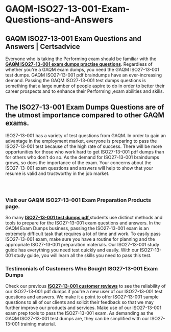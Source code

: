 # GAQM-ISO27-13-001-Exam-Questions-and-Answers
<h2><strong>GAQM ISO27-13-001 Exam Questions and Answers | Certsadvice</strong></h2> <p>Everyone who is taking the Performing exam should be familiar with the <a href="http://www.certsadvice.com/gaqm/iso27-13-001-practice-questions"><strong>GAQM ISO27-13-001 exam dumps practise questions</strong></a>. Regardless of whether you&#39;re a GAQM exam dumps, you need the GAQM ISO27-13-001 test dumps. GAQM ISO27-13-001 pdf braindumps have an ever-increasing demand. Passing the GAQM ISO27-13-001 test dumps questions is something that a large number of people aspire to do in order to better their career prospects and to enhance their Performing ,exam abilities and skills.</p> <h2><strong>The ISO27-13-001 Exam Dumps Questions are of the utmost importance compared to other GAQM exams.</strong></h2> <p>ISO27-13-001 has a variety of test questions from GAQM. In order to gain an advantage in the employment market, everyone is preparing to pass the ISO27-13-001 test because of the high rate of success. There will be more opportunities for those who work hard to get ISO27-13-001 pdf dumps than for others who don&#39;t do so. As the demand for ISO27-13-001 braindumps grows, so does the importance of the exam. Your concerns about the ISO27-13-001 exam questions and answers will help to show that your resume is valid and trustworthy in the job market.</p> <p><a href="http://www.certsadvice.com/gaqm/iso27-13-001-practice-questions" style="display: block; padding: 1em 0; text-align: center; "><img alt="" src="https://1.bp.blogspot.com/-RUOr8Wn-CRk/YUYAxC8kcHI/AAAAAAAAAnw/F7BbdI3tw8QDj5z8iX0vQAioQzKiUxduwCLcBGAsYHQ/s0/unnamed.jpg" /></a></p> <h3><strong>Visit our GAQM ISO27-13-001 Exam Preparation Products page.</strong></h3> <p>So many <a href="http://www.certsadvice.com/gaqm/iso27-13-001-practice-questions"><strong>ISO27-13-001 test dumps pdf </strong></a>students use distinct methods and tools to prepare for the ISO27-13-001 exam questions and answers. In the GAQM Exam Dumps business, passing the ISO27-13-001 exam is an extremely difficult task that requires a lot of time and work. To easily pass ISO27-13-001 exam, make sure you have a routine for planning and the appropriate ISO27-13-001 preparation materials. Our ISO27-13-001 study guide has everything you need test quickly and easily. With our ISO27-13-001 study guide, you will learn all the skills you need to pass this test.</p> <h3><strong>Testimonials of Customers Who Bought ISO27-13-001 Exam Dumps</strong></h3> <p>Check our previous <a href="http://www.certsadvice.com/gaqm/iso27-13-001-practice-questions"><strong>ISO27-13-001 customer reviews</strong></a> to see the reliability of our ISO27-13-001 pdf dumps if you&#39;re a new user of our ISO27-13-001 test questions and answers. We make it a point to offer ISO27-13-001 sample questions to all of our clients and solicit their feedback so that we may further improve our products and services. Make use of our ISO27-13-001 exam prep tools to pass the ISO27-13-001 exam. As demanding as the GAQM ISO27-13-001 test dumps are, they can be simplified with our ISO27-13-001 training material.</p>
